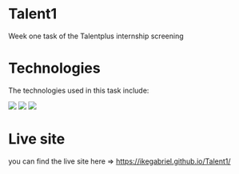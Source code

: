 # Talent1
Week one task of the Talentplus internship screening 

# Technologies
The technologies used in this task include:

<img src='https://img.shields.io/badge/django%20rest-ff1709?style=for-the-badge&logo=django&logoColor=white'>
<img src='https://img.shields.io/badge/React-20232A?style=for-the-badge&logo=react&logoColor=61DAFB'>
<img src='https://img.shields.io/badge/GitHub%20Pages-222222?style=for-the-badge&logo=GitHub%20Pages&logoColor=white'>

# Live site
you can find the live site here => https://ikegabriel.github.io/Talent1/
